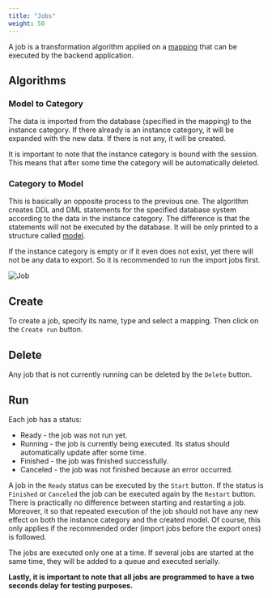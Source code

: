 ```yaml
---
title: "Jobs"
weight: 50
---
```


A job is a transformation algorithm applied on a [mapping](mappings.md) that can be executed by the backend application.

## Algorithms

### Model to Category

The data is imported from the database (specified in the mapping) to the instance category. If there already is an instance category, it will be expanded with the new data. If there is not any, it will be created.

It is important to note that the instance category is bound with the session. This means that after some time the category will be automatically deleted.

### Category to Model

This is basically an opposite process to the previous one. The algorithm creates DDL and DML statements for the specified database system according to the data in the instance category. The difference is that the statements will not be executed by the database. It will be only printed to a structure called [model](models.md).

If the instance category is empty or if it even does not exist, yet there will not be any data to export. So it is recommended to run the import jobs first.

![Job](/img/jobs.png)

## Create

To create a job, specify its name, type and select a mapping. Then click on the `Create run` button.

## Delete

Any job that is not currently running can be deleted by the `Delete` button.

## Run

Each job has a status:
- Ready - the job was not run yet.
- Running - the job is currently being executed. Its status should automatically update after some time.
- Finished - the job was finished successfully.
- Canceled - the job was not finished because an error occurred.

A job in the `Ready` status can be executed by the `Start` button. If the status is `Finished` or `Canceled` the job can be executed again by the `Restart` button. There is practically no difference between starting and restarting a job. Moreover, it so that repeated execution of the job should not have any new effect on both the instance category and the created model. Of course, this only applies if the recommended order (import jobs before the export ones) is followed.

The jobs are executed only one at a time. If several jobs are started at the same time, they will be added to a queue and executed serially.

**Lastly, it is important to note that all jobs are programmed to have a two seconds delay for testing purposes.**
